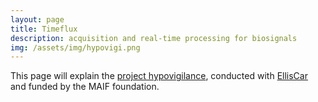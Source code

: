 ```yaml
---
layout: page
title: Timeflux
description: acquisition and real-time processing for biosignals
img: /assets/img/hypovigi.png
---
```


This page will explain the [project hypovigilance](https://www.youtube.com/watch?v=bmjZDPngeLI), conducted with [EllisCar](https://www.ellis-car.fr/) and funded by the MAIF foundation.